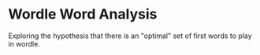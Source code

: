 # Wordle Word Analysis

Exploring the hypothesis that there is an "optimal" set of first words to play in wordle.